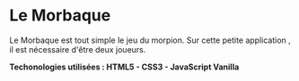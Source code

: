 # Le Morbaque

Le Morbaque est tout simple le jeu du morpion. 
Sur cette petite application , il est nécessaire d'être deux joueurs.

**Techonologies utilisées : HTML5 - CSS3 - JavaScript Vanilla**
